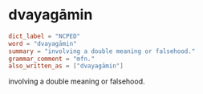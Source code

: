 # dvayagāmin

``` toml
dict_label = "NCPED"
word = "dvayagāmin"
summary = "involving a double meaning or falsehood."
grammar_comment = "mfn."
also_written_as = ["dvayagāmin"]
```

involving a double meaning or falsehood.

